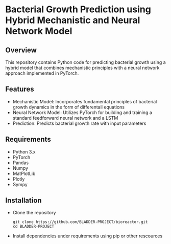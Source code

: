 # Bacterial Growth Prediction using Hybrid Mechanistic and Neural Network Model

## Overview
This repository contains Python code for predicting bacterial growth using a hybrid model that combines mechanistic principles with a neural network approach implemented in PyTorch.

## Features
- Mechanistic Model: Incorporates fundamental principles of bacterial growth dynamics in the form of differentail equations
- Neural Network Model: Utilizes PyTorch for building and training a standard feedforward neural network and a LSTM
- Prediction: Predicts bacterial growth rate with input parameters

## Requirements
- Python 3.x
- PyTorch
- Pandas
- Numpy
- MatPlotLib
- Plotly
- Sympy

## Installation
- Clone the repository
  ```
  git clone https://github.com/BLADDER-PROJECT/bioreactor.git
  cd BLADDER-PROJECT
  ```
- Install dependencies under requirements using pip or other rescources
